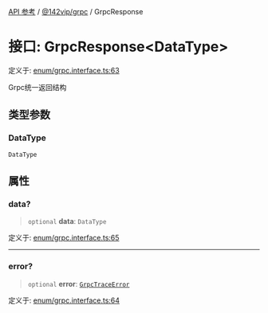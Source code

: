 [API 参考](../wiki/Home) / [@142vip/grpc](../wiki/@142vip.grpc) / GrpcResponse

# 接口: GrpcResponse\<DataType\>

定义于: [enum/grpc.interface.ts:63](https://github.com/142vip/core-x/blob/567cadf3a9f5104aada595325cfb94d08a88f92f/packages/grpc/src/enum/grpc.interface.ts#L63)

Grpc统一返回结构

## 类型参数

### DataType

`DataType`

## 属性

### data?

> `optional` **data**: `DataType`

定义于: [enum/grpc.interface.ts:65](https://github.com/142vip/core-x/blob/567cadf3a9f5104aada595325cfb94d08a88f92f/packages/grpc/src/enum/grpc.interface.ts#L65)

***

### error?

> `optional` **error**: [`GrpcTraceError`](../wiki/@142vip.grpc.%E6%8E%A5%E5%8F%A3.GrpcTraceError)

定义于: [enum/grpc.interface.ts:64](https://github.com/142vip/core-x/blob/567cadf3a9f5104aada595325cfb94d08a88f92f/packages/grpc/src/enum/grpc.interface.ts#L64)
